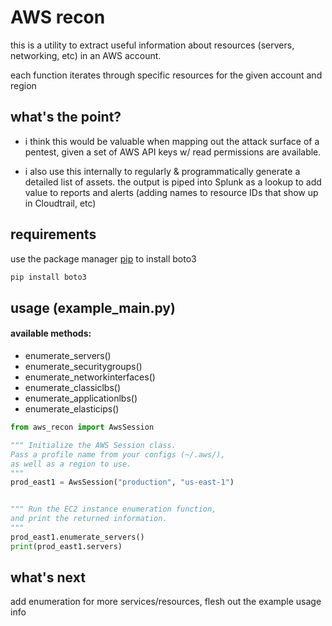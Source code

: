 # AWS recon

this is a utility to extract useful information about resources (servers, networking, etc) in an AWS account. 

each function iterates through specific resources for the given account and region

## what's the point?
- i think this would be valuable when mapping out the attack surface of a pentest, given a set of AWS API keys w/ read permissions are available. 

- i also use this internally to regularly & programmatically generate a detailed list of assets. the output is piped into Splunk as a lookup to add value to reports and alerts (adding names to resource IDs that show up in Cloudtrail, etc)

## requirements

use the package manager [pip](https://pip.pypa.io/en/stable/) to install boto3

```bash
pip install boto3
```

## usage (example_main.py)
#### available methods:
- enumerate_servers()
- enumerate_securitygroups()
- enumerate_networkinterfaces()
- enumerate_classiclbs()
- enumerate_applicationlbs()
- enumerate_elasticips()
```python
from aws_recon import AwsSession

""" Initialize the AWS Session class.
Pass a profile name from your configs (~/.aws/),
as well as a region to use.
"""
prod_east1 = AwsSession("production", "us-east-1")


""" Run the EC2 instance enumeration function, 
and print the returned information.
"""
prod_east1.enumerate_servers()
print(prod_east1.servers)

```

## what's next
add enumeration for more services/resources, flesh out the example usage info
